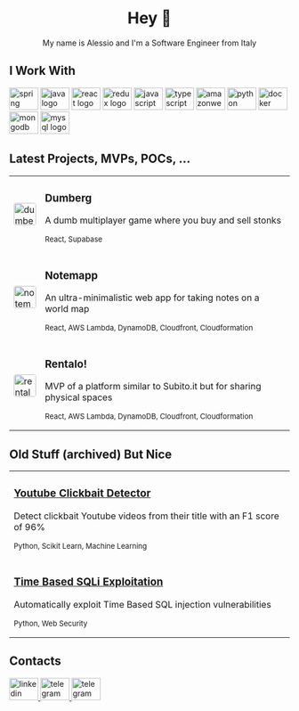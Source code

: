 <h1 align="center">Hey 👋</h1>
<p align="center">My name is Alessio and I'm a Software Engineer from Italy</p>

###

<h2 align="left">I Work With</h2>

<div align="left">
  <img src="https://cdn.jsdelivr.net/gh/devicons/devicon/icons/spring/spring-original.svg" height="40" width="52" alt="spring logo"  />
  <img src="https://cdn.jsdelivr.net/gh/devicons/devicon/icons/java/java-original.svg" height="40" width="52" alt="java logo"  />
  <img src="https://cdn.jsdelivr.net/gh/devicons/devicon/icons/react/react-original.svg" height="40" width="52" alt="react logo"  />
  <img src="https://cdn.jsdelivr.net/gh/devicons/devicon/icons/redux/redux-original.svg" height="40" width="52" alt="redux logo"  />
  <img src="https://cdn.jsdelivr.net/gh/devicons/devicon/icons/javascript/javascript-original.svg" height="40" width="52" alt="javascript logo"  />
  <img src="https://cdn.jsdelivr.net/gh/devicons/devicon/icons/typescript/typescript-original.svg" height="40" width="52" alt="typescript logo"  />
  <img src="https://cdn.jsdelivr.net/gh/devicons/devicon/icons/amazonwebservices/amazonwebservices-original.svg" height="40" width="52" alt="amazonwebservices logo"  />
  <img src="https://cdn.jsdelivr.net/gh/devicons/devicon/icons/python/python-original.svg" height="40" width="52" alt="python logo"  />
  <img src="https://cdn.jsdelivr.net/gh/devicons/devicon/icons/docker/docker-original.svg" height="40" width="52" alt="docker logo"  />
  <img src="https://cdn.jsdelivr.net/gh/devicons/devicon/icons/mongodb/mongodb-original.svg" height="40" width="52" alt="mongodb logo"  />
  <img src="https://cdn.jsdelivr.net/gh/devicons/devicon/icons/mysql/mysql-original.svg" height="40" width="52" alt="mysql logo"  />
</div>

###

<h2 align="left">Latest Projects, MVPs, POCs, ...</h2>

<table style="border: none; border-color: transparent;">
    <tbody>
        <tr>
            <td>
                <a href="https://stonkgame.netlify.app">
                    <img src="https://stonkgame.netlify.app/logo512.png" width="40" height="40" alt="dumberg logo" style="border-radius: 10%">
                </a>
            </td>
            <td>
                <span>
                    <h3>Dumberg</h3>
                    <p>A dumb multiplayer game where you buy and sell stonks</p>
                    <p style="font-size: small">React, Supabase</p>
                </span>
            </td>
        </tr>
        <tr>
            <td>
                <a href="https://notemapp.com">
                    <img src="https://notemapp.com/logo512.png" width="40" height="40" alt="notemapp logo" style="border-radius: 10%">
                </a>
            </td>
            <td>
                <span>
                    <h3>Notemapp</h3>
                    <p>An ultra-minimalistic web app for taking notes on a world map</p>
                    <p style="font-size: small">React, AWS Lambda, DynamoDB, Cloudfront, Cloudformation</p>
                </span>
            </td>
        </tr>
        <tr>
            <td>
                <a href="https://d2ridskegy1euv.cloudfront.net">
                    <img src="https://d2ridskegy1euv.cloudfront.net/logo512.png" width="40" height="40" alt="rentalo logo" style="border-radius: 10%">
                </a>
            </td>
            <td>
                <span>
                    <h3>Rentalo!</h3>
                    <p>MVP of a platform similar to Subito.it but for sharing physical spaces</p>
                    <p style="font-size: small">React, AWS Lambda, DynamoDB, Cloudfront, Cloudformation</p>
                </span>
            </td>
        </tr>
    </tbody>
</table>

###

<h2 align="left">Old Stuff (archived) But Nice</h2>

<table style="border: none; border-color: transparent;">
    <tbody>
        <tr>
            <td>
                <span>
                    <h3><a href="https://github.com/alessiovierti/youtube-clickbait-detector">Youtube Clickbait Detector</a></h3>
                    <p>Detect clickbait Youtube videos from their title with an F1 score of 96%</p>
                    <p style="font-size: small">Python, Scikit Learn, Machine Learning</p>
                </span>
            </td>
        </tr>
        <tr>
            <td>
                <span>
                    <h3><a href="https://github.com/alessiovierti/blindpie">Time Based SQLi Exploitation</a></h3>
                    <p>Automatically exploit Time Based SQL injection vulnerabilities</p>
                    <p style="font-size: small">Python, Web Security</p>
                </span>
            </td>
        </tr>
    </tbody>
</table>

###

<h2 align="left">Contacts</h2>

<div align="left">
  <a href="https://www.linkedin.com/in/alessiovierti" target="_blank">
    <img src="https://raw.githubusercontent.com/maurodesouza/profile-readme-generator/master/src/assets/icons/social/linkedin/default.svg" width="52" height="40" alt="linkedin logo" />
  </a>
  <a href="https://telegram.me/fd42493e" target="_blank">
    <img src="https://raw.githubusercontent.com/maurodesouza/profile-readme-generator/master/src/assets/icons/social/telegram/default.svg" width="52" height="40" alt="telegram logo" />
  </a>
    <a href="mailto:alessio.vierti@gmail.com" target="_blank">
    <img src="https://raw.githubusercontent.com/maurodesouza/profile-readme-generator/master/src/assets/icons/social/gmail/default.svg" width="52" height="40" alt="telegram logo" />
  </a>
</div>

